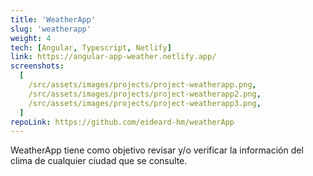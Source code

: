 ```yaml
---
title: 'WeatherApp'
slug: 'weatherapp'
weight: 4
tech: [Angular, Typescript, Netlify]
link: https://angular-app-weather.netlify.app/
screenshots:
  [
    /src/assets/images/projects/project-weatherapp.png,
    /src/assets/images/projects/project-weatherapp2.png,
    /src/assets/images/projects/project-weatherapp3.png,
  ]
repoLink: https://github.com/eideard-hm/weatherApp
---
```


WeatherApp tiene como objetivo revisar y/o verificar la información del clima de cualquier ciudad que se consulte.
